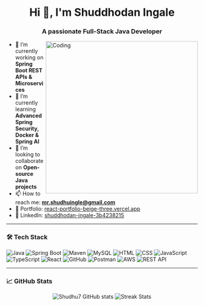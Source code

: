 <h1 align="center">Hi 👋, I'm Shuddhodan Ingale</h1>
<h3 align="center">A passionate Full-Stack Java Developer</h3>

<img align="right" alt="Coding" width="400" src="https://camo.githubusercontent.com/2366b34bb903c09617990fb5fff4622f3e941349e846ddb7e73df872a9d21233/68747470733a2f2f63646e2e6472696262626c652e636f6d2f75736572732f3733303730332f73637265656e73686f74732f363538313234332f6176656e746f2e676966">

- 🔭 I’m currently working on **Spring Boot REST APIs & Microservices**
- 🌱 I’m currently learning **Advanced Spring Security, Docker & Spring AI**
- 👯 I’m looking to collaborate on **Open-source Java projects**
- 📫 How to reach me: **mr.shudhuingle@gmail.com**
- 💼 Portfolio: [react-portfolio-beige-three.vercel.app](https://shuddhodaningale.vercel.app/)
- 🔗 LinkedIn: [shuddhodan-ingale-3b4238215](https://www.linkedin.com/in/shuddhodan-ingale-3b4238215/)

---

### 🛠️ Tech Stack

![Java](https://img.shields.io/badge/Java-ED8B00?style=for-the-badge&logo=java&logoColor=white)
![Spring Boot](https://img.shields.io/badge/Spring%20Boot-6DB33F?style=for-the-badge&logo=spring-boot&logoColor=white)
![Maven](https://img.shields.io/badge/Maven-C71A36?style=for-the-badge&logo=apache-maven&logoColor=white)
![MySQL](https://img.shields.io/badge/MySQL-00000F?style=for-the-badge&logo=mysql&logoColor=white)
![HTML](https://img.shields.io/badge/HTML5-E34F26?style=for-the-badge&logo=html5&logoColor=white)
![CSS](https://img.shields.io/badge/CSS3-1572B6?style=for-the-badge&logo=css3&logoColor=white)
![JavaScript](https://img.shields.io/badge/JavaScript-yellow?style=for-the-badge&logo=javascript&logoColor=black)
![TypeScript](https://img.shields.io/badge/TypeScript-3178C6?style=for-the-badge&logo=typescript&logoColor=white)
![React](https://img.shields.io/badge/React-20232A?style=for-the-badge&logo=react&logoColor=61DAFB)
![GitHub](https://img.shields.io/badge/GitHub-100000?style=for-the-badge&logo=github&logoColor=white)
![Postman](https://img.shields.io/badge/Postman-FF6C37?style=for-the-badge&logo=postman&logoColor=white)
![AWS](https://img.shields.io/badge/AWS-232F3E?style=for-the-badge&logo=amazon-aws&logoColor=white)
![REST API](https://img.shields.io/badge/REST--API-00599C?style=for-the-badge&logo=rest&logoColor=white)

---

### 📈 GitHub Stats

<p align="center">
  <img src="https://github-readme-stats.vercel.app/api?username=Shudhu7&show_icons=true&theme=tokyonight" alt="Shudhu7 GitHub stats" />
  <img src="https://github-readme-streak-stats.herokuapp.com/?user=Shudhu7&theme=tokyonight" alt="Streak Stats" />
</p>
